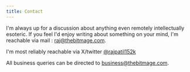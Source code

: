 ```yaml
---
title: Contact
---
```


I'm always up for a discussion about anything even remotely intellectually esoteric. If you feel I'd enjoy writing about something on your mind, I'm reachable via mail : <raj@thebitmage.com>.  

I'm most reliably reachable via X/twitter [@rajpatil152k](https://x.com/rajpatil152k)  

All business queries can be directed to <business@thebitmage.com>.
